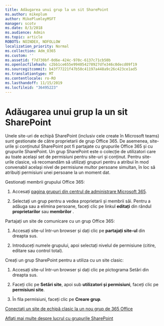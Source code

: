 ```yaml
---
title: Adăugarea unui grup la un sit SharePoint
ms.author: mikeplum
author: MikePlumleyMSFT
manager: scotv
ms.date: 8/3/2018
ms.audience: Admin
ms.topic: article
ROBOTS: NOINDEX, NOFOLLOW
localization_priority: Normal
ms.collection: Adm_O365
ms.custom: ''
ms.assetid: f7d730bf-0d6e-424c-970c-6137c71cb50b
ms.openlocfilehash: c2bb1ce655e994054278927dfe346c0decd09f19
ms.sourcegitcommit: b43f77221f47b50c41197a448a9c26c423ce1ad5
ms.translationtype: MT
ms.contentlocale: ro-RO
ms.lasthandoff: 11/15/2019
ms.locfileid: "36495223"
---
```

# <a name="add-a-group-to-a-sharepoint-site"></a>Adăugarea unui grup la un sit SharePoint

Unele site-uri de echipă SharePoint (inclusiv cele create în Microsoft teams) sunt gestionate de către proprietarii de grup Office 365. De asemenea, site-urile și conținutul SharePoint pot fi partajate cu grupurile Office 365 și cu grupurile SharePoint. Un grup SharePoint este o colecție de utilizatori care au toate același set de permisiuni pentru site-uri și conținut. Pentru site-urile clasice, vă recomandăm să utilizați grupuri pentru a atribui în mod convenabil același nivel de permisiune multor persoane simultan, în loc să atribuiți permisiuni unei persoane la un moment dat.
  
Gestionați membrii grupului Office 365:
  
1. Accesați [pagina grupuri din centrul de administrare Microsoft 365](https://portal.office.com/adminportal/home#/groups).
    
2. Selectați un grup pentru a vedea proprietarii și membrii săi. Pentru a adăuga sau a elimina persoane, faceți clic pe linkul **editați** din rândul **proprietarilor** sau **membrilor** . 
    
Partajați un site de comunicare cu un grup Office 365:
  
1. Accesați site-ul într-un browser și dați clic pe **partajați site-ul** din dreapta sus. 
    
2. Introduceți numele grupului, apoi selectați nivelul de permisiune (citire, editare sau control total).
    
Creați un grup SharePoint pentru a utiliza cu un site clasic:
  
1. Accesați site-ul într-un browser și dați clic pe pictograma Setări din dreapta sus.
    
2. Faceți clic pe **Setări site**, apoi sub **utilizatori și permisiuni**, faceți clic pe **permisiuni site**.
    
3. În fila permisiuni, faceți clic pe **Creare grup**.
    
[Conectați un site de echipă clasic la un nou grup de 365 Office](https://go.microsoft.com/fwlink/?linkid=2008654)
  
[Aflați mai multe despre lucrul cu grupurile SharePoint](https://go.microsoft.com/fwlink/?linkid=874658)
  

